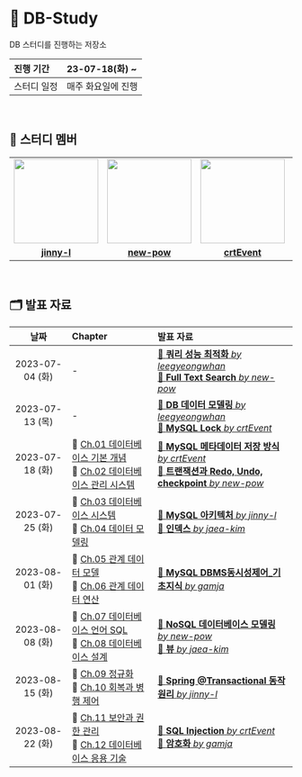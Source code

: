 # 💾 DB-Study
DB 스터디를 진행하는 저장소

| 진행 기간 | 23-07-18(화) ~ |
| :--- | :--- |
| 스터디 일정 | 매주 화요일에 진행 |

<br/>

## 🤖 스터디 멤버
<table>
 <tr>
    <td align="center"><a href="https://github.com/jinny-l"><img src="https://avatars.githubusercontent.com/jinny-l" width="150px;" alt=""></td>
    <td align="center"><a href="https://github.com/new-pow"><img src="https://avatars.githubusercontent.com/new-pow" width="150px;" alt=""></td>
    <td align="center"><a href="https://github.com/crtEvent"><img src="https://avatars.githubusercontent.com/crtEvent" width="150px;" alt=""></td>
    <td align="center"><a href="https://github.com/leegyeongwhan"><img src="https://avatars.githubusercontent.com/leegyeongwhan" width="150px;" alt=""></td>
    <td align="center"><a href="https://github.com/jaea-kim"><img src="https://avatars.githubusercontent.com/jaea-kim" width="130px;" alt=""></a></td>
  </tr>
  <tr>
    <td align="center"><a href="https://github.com/jinny-l"><b>jinny-l</b></td>
    <td align="center"><a href="https://github.com/new-pow"><b>new-pow</b></td>
    <td align="center"><a href="https://github.com/crtEvent"><b>crtEvent</b></td>
    <td align="center"><a href="https://github.com/leegyeongwhan"><b>leegyeongwhan</b></td>
     <td align="center"><a href="https://github.com/jaea-kim"><b>jaea-kim</b></td>
  </tr>
</table>

<br/>

## 🗂️ 발표 자료
| 날짜 | Chapter | 발표 자료 |
| :---: | :--- | :--- |
| 2023-07-04 (화) | - | [📝 **쿼리 성능 최적화** *by leegyeongwhan*](https://github.com/CodeSquad-2023-BE-Study/DB-Study/blob/main/leegyeongwhan/%EC%BF%BC%EB%A6%AC%EC%84%B1%EB%8A%A5%EC%B5%9C%EC%A0%81%ED%99%94.md)<br> [📝 **Full Text Search** *by new-pow*](https://github.com/CodeSquad-2023-BE-Study/DB-Study/blob/main/new-pow/fulltext-search.md) |
| 2023-07-13 (목) | - | [📝 **DB 데이터 모델링** *by leegyeongwhan*](https://github.com/CodeSquad-2023-BE-Study/DB-Study/blob/main/leegyeongwhan/%EB%8D%B0%EC%9D%B4%ED%84%B0%EB%B2%A0%EC%9D%B4%EC%8A%A4_%EB%8D%B0%EC%9D%B4%ED%84%B0%20%EB%AA%A8%EB%8D%B8%EB%A7%81.md)<br>[📝 **MySQL Lock** *by crtEvent*](https://github.com/CodeSquad-2023-BE-Study/DB-Study/blob/main/crtEvent/MySQL_LOCK.md) |
| 2023-07-18 (화)| 📌 [Ch.01 데이터베이스 기본 개념](https://github.com/CodeSquad-2023-BE-Study/DB-Study/issues/1) <br>📌 [Ch.02 데이터베이스 관리 시스템](https://github.com/CodeSquad-2023-BE-Study/DB-Study/issues/2) | [📝 **MySQL 메타데이터 저장 방식** *by crtEvent*](https://github.com/CodeSquad-2023-BE-Study/DB-Study/blob/main/crtEvent/2023-07-18%20MySQL%20%EB%A9%94%ED%83%80%EB%8D%B0%EC%9D%B4%ED%84%B0%20%EC%A0%80%EC%9E%A5%20%EB%B0%A9%EC%8B%9D.md) <br> [📝 **트랜잭션과 Redo, Undo, checkpoint** *by new-pow*](new-pow/트랜잭션과-Redo-Undo-checkpoint.md) |
| 2023-07-25 (화)| 📌 [Ch.03 데이터베이스 시스템](https://github.com/CodeSquad-2023-BE-Study/DB-Study/discussions/4) <br>📌 [Ch.04 데이터 모델링](https://github.com/CodeSquad-2023-BE-Study/DB-Study/discussions/5) | [📝 **MySQL 아키텍처** *by jinny-l*](https://github.com/CodeSquad-2023-BE-Study/DB-Study/blob/main/jinny-l/MySQL_Architecture.md) <br> [📝 **인덱스** *by jaea-kim*](https://github.com/CodeSquad-2023-BE-Study/DB-Study/blob/main/jaea-kim/%EC%9D%B8%EB%8D%B1%EC%8A%A4.md) |
| 2023-08-01 (화)| 📌 [Ch.05 관계 데이터 모델](https://github.com/CodeSquad-2023-BE-Study/DB-Study/discussions/8) <br>📌 [Ch.06 관계 데이터 연산](https://github.com/CodeSquad-2023-BE-Study/DB-Study/discussions/10) | [📝 **MySQL DBMS동시성제어_기초지식** *by gamja*](https://github.com/CodeSquad-2023-BE-Study/DB-Study/blob/main/leegyeongwhan/DBMS%EB%8F%99%EC%8B%9C%EC%84%B1%EC%A0%9C%EC%96%B4_%EA%B8%B0%EC%B4%88%EC%A7%80%EC%8B%9D.md) |
| 2023-08-08 (화)| 📌 [Ch.07 데이터베이스 언어 SQL](https://github.com/CodeSquad-2023-BE-Study/DB-Study/discussions/11) <br>📌 [Ch.08 데이터베이스 설계](https://github.com/CodeSquad-2023-BE-Study/DB-Study/discussions/12) | [📝 **NoSQL 데이터베이스 모델링** *by new-pow*](https://github.com/CodeSquad-2023-BE-Study/DB-Study/blob/new-pow/data-modeling-nosql.md) <br> [📝 **뷰** *by jaea-kim*](https://github.com/CodeSquad-2023-BE-Study/DB-Study/blob/main/jaea-kim/%EB%B7%B0.md)|
| 2023-08-15 (화)| 📌 [Ch.09 정규화](https://github.com/CodeSquad-2023-BE-Study/DB-Study/discussions/13) <br>📌 [Ch.10 회복과 병행 제어](https://github.com/CodeSquad-2023-BE-Study/DB-Study/discussions/14) | [📝 **Spring @Transactional 동작 원리** *by jinny-l*](https://github.com/CodeSquad-2023-BE-Study/DB-Study/blob/main/jinny-l/Spring_Tractional.md) |
| 2023-08-22 (화)| 📌 [Ch.11 보안과 권한 관리](https://github.com/CodeSquad-2023-BE-Study/DB-Study/discussions/15) <br>📌 [Ch.12 데이터베이스 응용 기술](https://github.com/CodeSquad-2023-BE-Study/DB-Study/discussions/16) | [📝 **SQL Injection** *by crtEvent*](https://github.com/CodeSquad-2023-BE-Study/DB-Study/blob/main/crtEvent/2023-08-22%20SQL%20Injection.md) <br> [📝 **암호화** *by gamja*](https://velog.io/@leekhy02/%EC%95%94%ED%98%B8%ED%99%94) |

